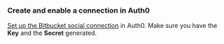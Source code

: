 ### Create and enable a connection in Auth0
[Set up the Bitbucket social connection](/dashboard/guides/connections/set-up-connections-social) in Auth0. Make sure you have the **Key** and the **Secret** generated.
